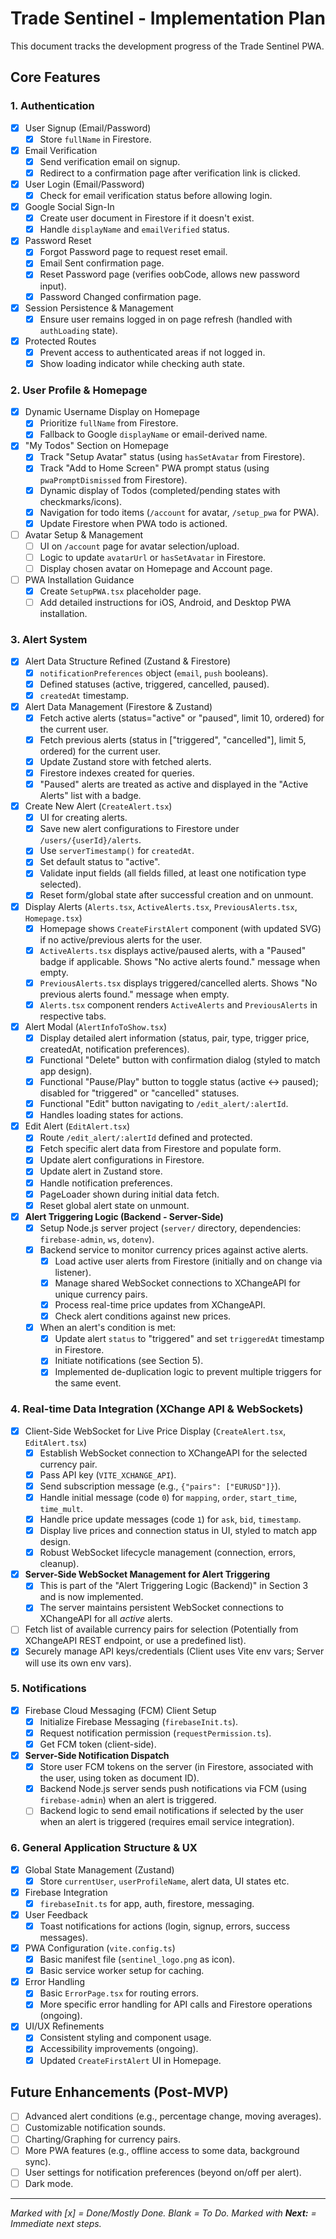 # Trade Sentinel - Implementation Plan

This document tracks the development progress of the Trade Sentinel PWA.

## Core Features

### 1. Authentication
- [x] User Signup (Email/Password)
  - [x] Store `fullName` in Firestore.
- [x] Email Verification
  - [x] Send verification email on signup.
  - [x] Redirect to a confirmation page after verification link is clicked.
- [x] User Login (Email/Password)
  - [x] Check for email verification status before allowing login.
- [x] Google Social Sign-In
  - [x] Create user document in Firestore if it doesn't exist.
  - [x] Handle `displayName` and `emailVerified` status.
- [x] Password Reset
  - [x] Forgot Password page to request reset email.
  - [x] Email Sent confirmation page.
  - [x] Reset Password page (verifies oobCode, allows new password input).
  - [x] Password Changed confirmation page.
- [x] Session Persistence & Management
  - [x] Ensure user remains logged in on page refresh (handled with `authLoading` state).
- [x] Protected Routes
  - [x] Prevent access to authenticated areas if not logged in.
  - [x] Show loading indicator while checking auth state.

### 2. User Profile & Homepage
- [x] Dynamic Username Display on Homepage
  - [x] Prioritize `fullName` from Firestore.
  - [x] Fallback to Google `displayName` or email-derived name.
- [x] "My Todos" Section on Homepage
  - [x] Track "Setup Avatar" status (using `hasSetAvatar` from Firestore).
  - [x] Track "Add to Home Screen" PWA prompt status (using `pwaPromptDismissed` from Firestore).
  - [x] Dynamic display of Todos (completed/pending states with checkmarks/icons).
  - [x] Navigation for todo items (`/account` for avatar, `/setup_pwa` for PWA).
  - [x] Update Firestore when PWA todo is actioned.
- [ ] Avatar Setup & Management
  - [ ] UI on `/account` page for avatar selection/upload.
  - [ ] Logic to update `avatarUrl` or `hasSetAvatar` in Firestore.
  - [ ] Display chosen avatar on Homepage and Account page.
- [ ] PWA Installation Guidance
  - [x] Create `SetupPWA.tsx` placeholder page.
  - [ ] Add detailed instructions for iOS, Android, and Desktop PWA installation.

### 3. Alert System
- [x] Alert Data Structure Refined (Zustand & Firestore)
  - [x] `notificationPreferences` object (`email`, `push` booleans).
  - [x] Defined statuses (active, triggered, cancelled, paused).
  - [x] `createdAt` timestamp.
- [x] Alert Data Management (Firestore & Zustand)
  - [x] Fetch active alerts (status="active" or "paused", limit 10, ordered) for the current user.
  - [x] Fetch previous alerts (status in ["triggered", "cancelled"], limit 5, ordered) for the current user.
  - [x] Update Zustand store with fetched alerts.
  - [x] Firestore indexes created for queries.
  - [x] "Paused" alerts are treated as active and displayed in the "Active Alerts" list with a badge.
- [x] Create New Alert (`CreateAlert.tsx`)
  - [x] UI for creating alerts.
  - [x] Save new alert configurations to Firestore under `/users/{userId}/alerts`.
  - [x] Use `serverTimestamp()` for `createdAt`.
  - [x] Set default status to "active".
  - [x] Validate input fields (all fields filled, at least one notification type selected).
  - [x] Reset form/global state after successful creation and on unmount.
- [x] Display Alerts (`Alerts.tsx`, `ActiveAlerts.tsx`, `PreviousAlerts.tsx`, `Homepage.tsx`)
  - [x] Homepage shows `CreateFirstAlert` component (with updated SVG) if no active/previous alerts for the user.
  - [x] `ActiveAlerts.tsx` displays active/paused alerts, with a "Paused" badge if applicable. Shows "No active alerts found." message when empty.
  - [x] `PreviousAlerts.tsx` displays triggered/cancelled alerts. Shows "No previous alerts found." message when empty.
  - [x] `Alerts.tsx` component renders `ActiveAlerts` and `PreviousAlerts` in respective tabs.
- [x] Alert Modal (`AlertInfoToShow.tsx`)
  - [x] Display detailed alert information (status, pair, type, trigger price, createdAt, notification preferences).
  - [x] Functional "Delete" button with confirmation dialog (styled to match app design).
  - [x] Functional "Pause/Play" button to toggle status (active <-> paused); disabled for "triggered" or "cancelled" statuses.
  - [x] Functional "Edit" button navigating to `/edit_alert/:alertId`.
  - [x] Handles loading states for actions.
- [x] Edit Alert (`EditAlert.tsx`)
  - [x] Route `/edit_alert/:alertId` defined and protected.
  - [x] Fetch specific alert data from Firestore and populate form.
  - [x] Update alert configurations in Firestore.
  - [x] Update alert in Zustand store.
  - [x] Handle notification preferences.
  - [x] PageLoader shown during initial data fetch.
  - [x] Reset global alert state on unmount.
- [x] **Alert Triggering Logic (Backend - Server-Side)**
  - [x] Setup Node.js server project (`server/` directory, dependencies: `firebase-admin`, `ws`, `dotenv`).
  - [x] Backend service to monitor currency prices against active alerts.
    - [x] Load active user alerts from Firestore (initially and on change via listener).
    - [x] Manage shared WebSocket connections to XChangeAPI for unique currency pairs.
    - [x] Process real-time price updates from XChangeAPI.
    - [x] Check alert conditions against new prices.
  - [x] When an alert's condition is met:
    - [x] Update alert `status` to "triggered" and set `triggeredAt` timestamp in Firestore.
    - [x] Initiate notifications (see Section 5).
    - [x] Implemented de-duplication logic to prevent multiple triggers for the same event.

### 4. Real-time Data Integration (XChange API & WebSockets)
- [x] Client-Side WebSocket for Live Price Display (`CreateAlert.tsx`, `EditAlert.tsx`)
  - [x] Establish WebSocket connection to XChangeAPI for the selected currency pair.
  - [x] Pass API key (`VITE_XCHANGE_API`).
  - [x] Send subscription message (e.g., `{"pairs": ["EURUSD"]}`).
  - [x] Handle initial message (code `0`) for `mapping`, `order`, `start_time`, `time_mult`.
  - [x] Handle price update messages (code `1`) for `ask`, `bid`, `timestamp`.
  - [x] Display live prices and connection status in UI, styled to match app design.
  - [x] Robust WebSocket lifecycle management (connection, errors, cleanup).
- [x] **Server-Side WebSocket Management for Alert Triggering**
  - [x] This is part of the "Alert Triggering Logic (Backend)" in Section 3 and is now implemented.
  - [x] The server maintains persistent WebSocket connections to XChangeAPI for all *active* alerts.
- [ ] Fetch list of available currency pairs for selection (Potentially from XChangeAPI REST endpoint, or use a predefined list).
- [x] Securely manage API keys/credentials (Client uses Vite env vars; Server will use its own env vars).

### 5. Notifications
- [x] Firebase Cloud Messaging (FCM) Client Setup
  - [x] Initialize Firebase Messaging (`firebaseInit.ts`).
  - [x] Request notification permission (`requestPermission.ts`).
  - [x] Get FCM token (client-side).
- [x] **Server-Side Notification Dispatch**
  - [x] Store user FCM tokens on the server (in Firestore, associated with the user, using token as document ID).
  - [x] Backend Node.js server sends push notifications via FCM (using `firebase-admin`) when an alert is triggered.
  - [ ] Backend logic to send email notifications if selected by the user when an alert is triggered (requires email service integration).

### 6. General Application Structure & UX
- [x] Global State Management (Zustand)
  - [x] Store `currentUser`, `userProfileName`, alert data, UI states etc.
- [x] Firebase Integration
  - [x] `firebaseInit.ts` for app, auth, firestore, messaging.
- [x] User Feedback
  - [x] Toast notifications for actions (login, signup, errors, success messages).
- [x] PWA Configuration (`vite.config.ts`)
  - [x] Basic manifest file (`sentinel_logo.png` as icon).
  - [x] Basic service worker setup for caching.
- [x] Error Handling
  - [x] Basic `ErrorPage.tsx` for routing errors.
  - [x] More specific error handling for API calls and Firestore operations (ongoing).
- [x] UI/UX Refinements
  - [x] Consistent styling and component usage.
  - [x] Accessibility improvements (ongoing).
  - [x] Updated `CreateFirstAlert` UI in Homepage.

## Future Enhancements (Post-MVP)
- [ ] Advanced alert conditions (e.g., percentage change, moving averages).
- [ ] Customizable notification sounds.
- [ ] Charting/Graphing for currency pairs.
- [ ] More PWA features (e.g., offline access to some data, background sync).
- [ ] User settings for notification preferences (beyond on/off per alert).
- [ ] Dark mode.

--------------------
*Marked with [x] = Done/Mostly Done. Blank = To Do.*
*Marked with **Next:** = Immediate next steps.* 